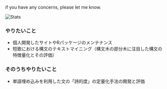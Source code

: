 if you have any concerns, please let me know.

<!--
**paithiov909/paithiov909** is a ✨ _special_ ✨ repository because its `README.md` (this file) appears on your GitHub profile.

Here are some ideas to get you started:

- 🔭 I’m currently working on ...
- 🌱 I’m currently learning ...
- 👯 I’m looking to collaborate on ...
- 🤔 I’m looking for help with ...
- 💬 Ask me about ...
- 📫 How to reach me: ...
- 😄 Pronouns: ...
- ⚡ Fun fact: ...
-->

![Stats](https://github-readme-stats.vercel.app/api?username=paithiov909&show_icons=true?count_private=true)

### やりたいこと

- 個人開発したサイトやRパッケージのメンテナンス
- 短歌における構文のテキストマイニング（構文木の部分木に注目した構文の特徴量化とその評価）

### そのうちやりたいこと

- 単語埋め込みを利用した文の「詩的度」の定量化手法の開発と評価

